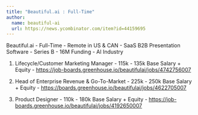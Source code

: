 ```yaml
---
title: "Beautiful.ai : Full-Time"
author:
  name: beautiful-ai
  url: https://news.ycombinator.com/item?id=44159695
---
```


<JobNavigation />

Beautiful.ai - Full-Time - Remote in US &amp; CAN - SaaS B2B Presentation Software - Series B - 16M Funding - AI Industry

1. Lifecycle&#x2F;Customer Marketing Manager - 115k - 135k Base Salary + Equity - <a href="https:&#x2F;&#x2F;job-boards.greenhouse.io&#x2F;beautifulai&#x2F;jobs&#x2F;4742756007" rel="nofollow">https:&#x2F;&#x2F;job-boards.greenhouse.io&#x2F;beautifulai&#x2F;jobs&#x2F;4742756007</a>

2. Head of Enterprise Revenue &amp; Go-To-Market - 225k - 250k Base Salary + Equity - <a href="https:&#x2F;&#x2F;boards.greenhouse.io&#x2F;beautifulai&#x2F;jobs&#x2F;4622705007" rel="nofollow">https:&#x2F;&#x2F;boards.greenhouse.io&#x2F;beautifulai&#x2F;jobs&#x2F;4622705007</a>

3. Product Designer - 110k - 180k Base Salary + Equity - <a href="https:&#x2F;&#x2F;job-boards.greenhouse.io&#x2F;beautifulai&#x2F;jobs&#x2F;4192650007" rel="nofollow">https:&#x2F;&#x2F;job-boards.greenhouse.io&#x2F;beautifulai&#x2F;jobs&#x2F;4192650007</a>
<JobApplication />
